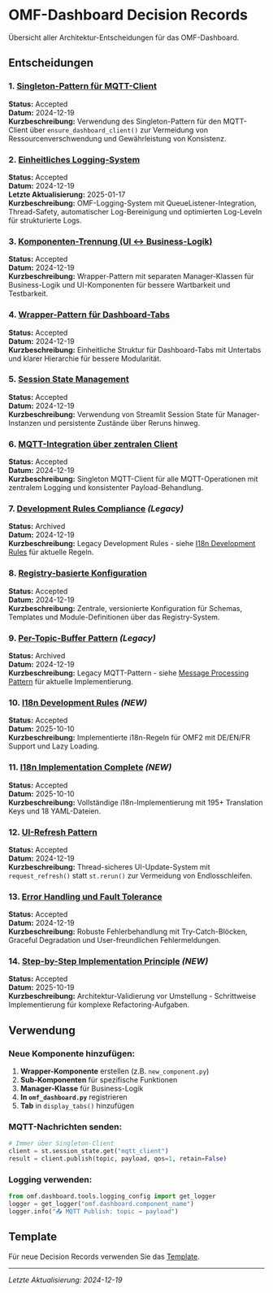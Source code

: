 # OMF-Dashboard Decision Records

Übersicht aller Architektur-Entscheidungen für das OMF-Dashboard.

## Entscheidungen

### 1. [Singleton-Pattern für MQTT-Client](01-singleton-pattern-mqtt-client.md)
**Status:** Accepted  
**Datum:** 2024-12-19  
**Kurzbeschreibung:** Verwendung des Singleton-Pattern für den MQTT-Client über `ensure_dashboard_client()` zur Vermeidung von Ressourcenverschwendung und Gewährleistung von Konsistenz.

### 2. [Einheitliches Logging-System](02-unified-logging-system.md)
**Status:** Accepted  
**Datum:** 2024-12-19  
**Letzte Aktualisierung:** 2025-01-17  
**Kurzbeschreibung:** OMF-Logging-System mit QueueListener-Integration, Thread-Safety, automatischer Log-Bereinigung und optimierten Log-Leveln für strukturierte Logs.

### 3. [Komponenten-Trennung (UI ↔ Business-Logik)](03-component-separation-ui-business-logic.md)
**Status:** Accepted  
**Datum:** 2024-12-19  
**Kurzbeschreibung:** Wrapper-Pattern mit separaten Manager-Klassen für Business-Logik und UI-Komponenten für bessere Wartbarkeit und Testbarkeit.

### 4. [Wrapper-Pattern für Dashboard-Tabs](04-wrapper-pattern-dashboard-tabs.md)
**Status:** Accepted  
**Datum:** 2024-12-19  
**Kurzbeschreibung:** Einheitliche Struktur für Dashboard-Tabs mit Untertabs und klarer Hierarchie für bessere Modularität.

### 5. [Session State Management](05-session-state-management.md)
**Status:** Accepted  
**Datum:** 2024-12-19  
**Kurzbeschreibung:** Verwendung von Streamlit Session State für Manager-Instanzen und persistente Zustände über Reruns hinweg.

### 6. [MQTT-Integration über zentralen Client](06-mqtt-integration-central-client.md)
**Status:** Accepted  
**Datum:** 2024-12-19  
**Kurzbeschreibung:** Singleton MQTT-Client für alle MQTT-Operationen mit zentralem Logging und konsistenter Payload-Behandlung.

### 7. [Development Rules Compliance](../archive/03-decision-records_omf_legacy/07-development-rules-compliance.md) *(Legacy)*
**Status:** Archived  
**Datum:** 2024-12-19  
**Kurzbeschreibung:** Legacy Development Rules - siehe [I18n Development Rules](i18n-development-rules.md) für aktuelle Regeln.

### 8. [Registry-basierte Konfiguration](08-registry-based-configuration.md)
**Status:** Accepted  
**Datum:** 2024-12-19  
**Kurzbeschreibung:** Zentrale, versionierte Konfiguration für Schemas, Templates und Module-Definitionen über das Registry-System.

### 9. [Per-Topic-Buffer Pattern](../archive/02-architecture_omf_legacy/per-topic-buffer-pattern.md) *(Legacy)*
**Status:** Archived  
**Datum:** 2024-12-19  
**Kurzbeschreibung:** Legacy MQTT-Pattern - siehe [Message Processing Pattern](../02-architecture/message-processing-pattern.md) für aktuelle Implementierung.

### 10. [I18n Development Rules](i18n-development-rules.md) *(NEW)*
**Status:** Accepted  
**Datum:** 2025-10-10  
**Kurzbeschreibung:** Implementierte i18n-Regeln für OMF2 mit DE/EN/FR Support und Lazy Loading.

### 11. [I18n Implementation Complete](i18n-implementation-complete.md) *(NEW)*
**Status:** Accepted  
**Datum:** 2025-10-10  
**Kurzbeschreibung:** Vollständige i18n-Implementierung mit 195+ Translation Keys und 18 YAML-Dateien.

### 12. [UI-Refresh Pattern](10-ui-refresh-pattern.md)
**Status:** Accepted  
**Datum:** 2024-12-19  
**Kurzbeschreibung:** Thread-sicheres UI-Update-System mit `request_refresh()` statt `st.rerun()` zur Vermeidung von Endlosschleifen.

### 13. [Error Handling und Fault Tolerance](11-error-handling-fault-tolerance.md)
**Status:** Accepted  
**Datum:** 2024-12-19  
**Kurzbeschreibung:** Robuste Fehlerbehandlung mit Try-Catch-Blöcken, Graceful Degradation und User-freundlichen Fehlermeldungen.

### 14. [Step-by-Step Implementation Principle](09-step-by-step-implementation-principle.md) *(NEW)*
**Status:** Accepted  
**Datum:** 2025-10-19  
**Kurzbeschreibung:** Architektur-Validierung vor Umstellung - Schrittweise Implementierung für komplexe Refactoring-Aufgaben.

## Verwendung

### Neue Komponente hinzufügen:
1. **Wrapper-Komponente** erstellen (z.B. `new_component.py`)
2. **Sub-Komponenten** für spezifische Funktionen
3. **Manager-Klasse** für Business-Logik
4. **In `omf_dashboard.py`** registrieren
5. **Tab** in `display_tabs()` hinzufügen

### MQTT-Nachrichten senden:
```python
# Immer über Singleton-Client
client = st.session_state.get("mqtt_client")
result = client.publish(topic, payload, qos=1, retain=False)
```

### Logging verwenden:
```python
from omf.dashboard.tools.logging_config import get_logger
logger = get_logger("omf.dashboard.component_name")
logger.info("📤 MQTT Publish: topic → payload")
```

## Template

Für neue Decision Records verwenden Sie das [Template](decision_template.md).

---

*Letzte Aktualisierung: 2024-12-19*
